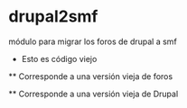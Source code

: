 # drupal2smf
módulo para migrar los foros de drupal a smf

* Esto es código viejo

** Corresponde a una versión vieja de foros

** Corresponde a una versión vieja de Drupal
